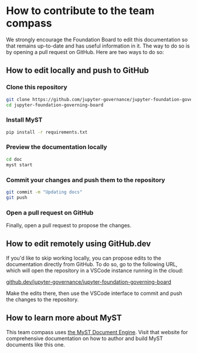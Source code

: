 # How to contribute to the team compass

We strongly encourage the Foundation Board to edit this documentation so that remains up-to-date and has useful information in it. The way to do so is by opening a pull request on GitHub. Here are two ways to do so:

## How to edit locally and push to GitHub

### Clone this repository

```bash
git clone https://github.com/jupyter-governance/jupyter-foundation-governing-board
cd jupyter-foundation-governing-board
```

### Install MyST

```bash
pip install -r requirements.txt
```

### Preview the documentation locally

```bash
cd doc
myst start
```

### Commit your changes and push them to the repository

```bash
git commit -m "Updating docs"
git push
```

### Open a pull request on GitHub

Finally, open a pull request to propose the changes.

## How to edit remotely using GitHub.dev

If you'd like to skip working locally, you can propose edits to the documentation directly from GitHub.
To do so, go to the following URL, which will open the repository in a VSCode instance running in the cloud:

[github.dev/jupyter-governance/jupyter-foundation-governing-board](https://github.dev/jupyter-governance/jupyter-foundation-governing-board)

Make the edits there, then use the VSCode interface to commit and push the changes to the repository.

## How to learn more about MyST

This team compass uses [the MyST Document Engine](https://mystmd.org/guide).
Visit that website for comprehensive documentation on how to author and build MyST documents like this one.
